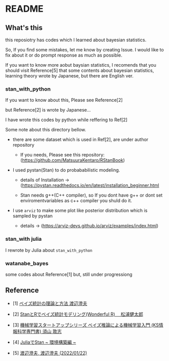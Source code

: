 # README

## What's this

this reposiotry has codes which I learned about bayesian statistics.

So, If you find some mistakes, let me know by creating Issue. I would like to fix about it or do prompt response as much as possible.

If you want to know more aobut baysian statistics, I recomends that you should visit Reference[5] that some contents about bayesian statistics, learning theory  wrote by Japanese, but there are English ver.

### stan_with_python

If you want to know about this, Please see Reference[2]

but Reference[2] is wrote by Japanese...

I have wrote this codes by python while reffering to Ref[2]

Some note about this directory bellow.

* there are some dataset which is used in Ref[2], are under author repository
  * If you needs, Please see this repository: (https://github.com/MatsuuraKentaro/RStanBook)

* I used pystan(Stan) to do probababilistic modeling.

  * details of Installation -> (https://pystan.readthedocs.io/en/latest/installation_beginner.html

  * Stan needs g++(C++ compiler), so If you dont have g++ or dont set enviromentvariables as c++ compiler you shuld do it.

* I use `arviz` to make some plot like posterior distribution which is sampled by pystan
    * details -> (https://arviz-devs.github.io/arviz/examples/index.html)

### stan_with julia

I rewrote by Julia about `stan_with_python`

### watanabe_bayes

some codes about Reference[1] but, still under progressiong

## Reference

* [1]  [ベイズ統計の理論と方法 渡辺澄夫](https://www.amazon.co.jp/%E3%83%99%E3%82%A4%E3%82%BA%E7%B5%B1%E8%A8%88%E3%81%AE%E7%90%86%E8%AB%96%E3%81%A8%E6%96%B9%E6%B3%95-%E6%B8%A1%E8%BE%BA-%E6%BE%84%E5%A4%AB/dp/4339024627/ref=sr_1_1?__mk_ja_JP=%E3%82%AB%E3%82%BF%E3%82%AB%E3%83%8A&keywords=%E6%B8%A1%E8%BE%BA%E6%BE%84%E5%A4%AB&qid=1583001040&sr=8-1)
* [2] [StanとRでベイズ統計モデリング(Wonderful R) 　松浦健太郎](https://www.amazon.co.jp/Stan%E3%81%A8R%E3%81%A7%E3%83%99%E3%82%A4%E3%82%BA%E7%B5%B1%E8%A8%88%E3%83%A2%E3%83%87%E3%83%AA%E3%83%B3%E3%82%B0-Wonderful-R-%E6%9D%BE%E6%B5%A6-%E5%81%A5%E5%A4%AA%E9%83%8E/dp/4320112423/ref=sr_1_9?__mk_ja_JP=%E3%82%AB%E3%82%BF%E3%82%AB%E3%83%8A&keywords=%E3%83%99%E3%82%A4%E3%82%BA%E7%B5%B1%E8%A8%88&qid=1583001477&sr=8-9)
* [3] [機械学習スタートアップシリーズ ベイズ推論による機械学習入門 (KS情報科学専門書) 須山 敦志](https://www.amazon.co.jp/%E9%A0%88%E5%B1%B1-%E6%95%A6%E5%BF%97/e/B078JW6FN2/ref=dp_byline_cont_book_1)
* [4] [JuliaでStan ~ 環境構築編 ~](https://blog.hatena.ne.jp/daiki_tech/daiki-tech.hatenablog.com/edit?entry=26006613609655045)

* [5] [渡辺澄夫, 渡辺澄夫 (2022/01/22)](http://watanabe-www.math.dis.titech.ac.jp/users/swatanab/index-j.html)